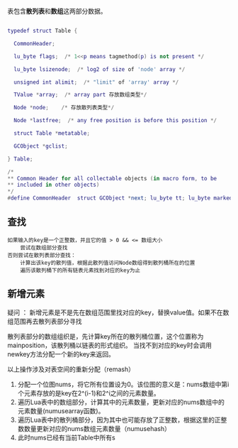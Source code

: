 表包含**散列表**和**数组**这两部分数据。

```lua

typedef struct Table {

  CommonHeader;

  lu_byte flags;  /* 1<<p means tagmethod(p) is not present */

  lu_byte lsizenode;  /* log2 of size of 'node' array */

  unsigned int alimit;  /* "limit" of 'array' array */

  TValue *array;  /* array part 存放数组类型*/

  Node *node;    /* 存放散列表类型*/

  Node *lastfree;  /* any free position is before this position */

  struct Table *metatable;

  GCObject *gclist;

} Table;

/*
** Common Header for all collectable objects (in macro form, to be
** included in other objects)
*/
#define CommonHeader  struct GCObject *next; lu_byte tt; lu_byte marked
```


## 查找
```
如果输入的key是一个正整数，并且它的值 > 0 && <= 数组大小
	尝试在数组部分查找
否则尝试在散列表部分查找：
	计算出该key的散列值，根据此散列值访问Node数组得到散列桶所在的位置
	遍历该散列桶下的所有链表元素找到对应的key为止
```

## 新增元素

<p>疑问 ： 新增元素是不是先在数组范围里找对应的key，替换value值。如果不在数组范围再去散列表部分寻找</p>

散列表部分的数组组织是，先计算key所在的散列桶位置，这个位置称为mainposition，该散列桶以链表的形式组织。
当找不到对应的key时会调用newkey方法分配一个新的key来返回。

以上操作涉及对表空间的重新分配（remash）
1. 分配一个位图nums，将它所有位置设为0。该位图的意义是：nums数组中第i个元素存放的是key在2^(i-1)和2^i之间的元素数量。
2. 遍历Lua表中的数组部分，计算其中的元素数量，更新对应的nums数组中的元素数量(numusearray函数)。
3. 遍历Lua表中的散列桶部分，因为其中也可能存放了正整数，根据这里的正整数数量更新对应的nums数组元素数量（numusehash）
4. 此时nums已经有当前Table中所有s